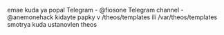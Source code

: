 emae kuda ya popal
Telegram - @fiosone
Telegram channel - @anemonehack
kidayte papky v /theos/templates  ili /var/theos/templates smotrya kuda ustanovlen theos
